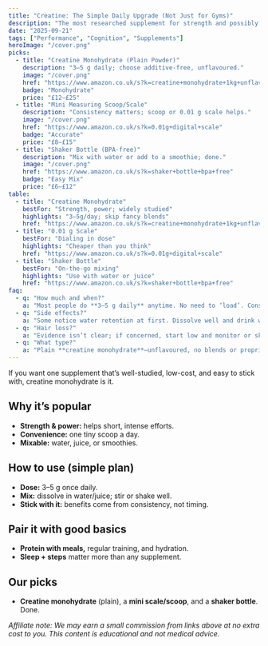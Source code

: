```yaml
---
title: "Creatine: The Simple Daily Upgrade (Not Just for Gyms)"
description: "The most researched supplement for strength and possibly cognition—how to use it without the fluff."
date: "2025-09-21"
tags: ["Performance", "Cognition", "Supplements"]
heroImage: "/cover.png"
picks:
  - title: "Creatine Monohydrate (Plain Powder)"
    description: "3–5 g daily; choose additive-free, unflavoured."
    image: "/cover.png"
    href: "https://www.amazon.co.uk/s?k=creatine+monohydrate+1kg+unflavoured"
    badge: "Monohydrate"
    price: "£12–£25"
  - title: "Mini Measuring Scoop/Scale"
    description: "Consistency matters; scoop or 0.01 g scale helps."
    image: "/cover.png"
    href: "https://www.amazon.co.uk/s?k=0.01g+digital+scale"
    badge: "Accurate"
    price: "£8–£15"
  - title: "Shaker Bottle (BPA-free)"
    description: "Mix with water or add to a smoothie; done."
    image: "/cover.png"
    href: "https://www.amazon.co.uk/s?k=shaker+bottle+bpa+free"
    badge: "Easy Mix"
    price: "£6–£12"
table:
  - title: "Creatine Monohydrate"
    bestFor: "Strength, power; widely studied"
    highlights: "3–5g/day; skip fancy blends"
    href: "https://www.amazon.co.uk/s?k=creatine+monohydrate+1kg+unflavoured"
  - title: "0.01 g Scale"
    bestFor: "Dialing in dose"
    highlights: "Cheaper than you think"
    href: "https://www.amazon.co.uk/s?k=0.01g+digital+scale"
  - title: "Shaker Bottle"
    bestFor: "On-the-go mixing"
    highlights: "Use with water or juice"
    href: "https://www.amazon.co.uk/s?k=shaker+bottle+bpa+free"
faq:
  - q: "How much and when?"
    a: "Most people do **3–5 g daily** anytime. No need to ‘load’. Consistency beats timing."
  - q: "Side effects?"
    a: "Some notice water retention at first. Dissolve well and drink with fluid. If you have kidney issues or are on medication, speak to a clinician."
  - q: "Hair loss?"
    a: "Evidence isn’t clear; if concerned, start low and monitor or skip."
  - q: "What type?"
    a: "Plain **creatine monohydrate**—unflavoured, no blends or proprietary mixes."
---
```


If you want one supplement that’s well-studied, low-cost, and easy to stick with, creatine monohydrate is it.

## Why it’s popular
- **Strength & power:** helps short, intense efforts.  
- **Convenience:** one tiny scoop a day.  
- **Mixable:** water, juice, or smoothies.

## How to use (simple plan)
- **Dose:** 3–5 g once daily.  
- **Mix:** dissolve in water/juice; stir or shake well.  
- **Stick with it:** benefits come from consistency, not timing.

## Pair it with good basics
- **Protein with meals,** regular training, and hydration.  
- **Sleep + steps** matter more than any supplement.

## Our picks
- **Creatine monohydrate** (plain), a **mini scale/scoop**, and a **shaker bottle**. Done.

*Affiliate note: We may earn a small commission from links above at no extra cost to you. This content is educational and not medical advice.*
